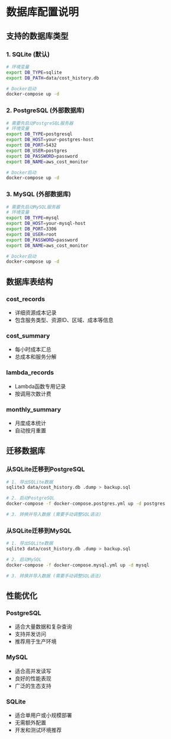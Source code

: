 # 数据库配置说明

## 支持的数据库类型

### 1. SQLite (默认)
```bash
# 环境变量
export DB_TYPE=sqlite
export DB_PATH=data/cost_history.db

# Docker启动
docker-compose up -d
```

### 2. PostgreSQL (外部数据库)
```bash
# 需要先启动PostgreSQL服务器
# 环境变量
export DB_TYPE=postgresql
export DB_HOST=your-postgres-host
export DB_PORT=5432
export DB_USER=postgres
export DB_PASSWORD=password
export DB_NAME=aws_cost_monitor

# Docker启动
docker-compose up -d
```

### 3. MySQL (外部数据库)
```bash
# 需要先启动MySQL服务器
# 环境变量
export DB_TYPE=mysql
export DB_HOST=your-mysql-host
export DB_PORT=3306
export DB_USER=root
export DB_PASSWORD=password
export DB_NAME=aws_cost_monitor

# Docker启动
docker-compose up -d
```

## 数据库表结构

### cost_records
- 详细资源成本记录
- 包含服务类型、资源ID、区域、成本等信息

### cost_summary
- 每小时成本汇总
- 总成本和服务分解

### lambda_records
- Lambda函数专用记录
- 按调用次数计费

### monthly_summary
- 月度成本统计
- 自动按月重置

## 迁移数据库

### 从SQLite迁移到PostgreSQL
```bash
# 1. 导出SQLite数据
sqlite3 data/cost_history.db .dump > backup.sql

# 2. 启动PostgreSQL
docker-compose -f docker-compose.postgres.yml up -d postgres

# 3. 转换并导入数据 (需要手动调整SQL语法)
```

### 从SQLite迁移到MySQL
```bash
# 1. 导出SQLite数据
sqlite3 data/cost_history.db .dump > backup.sql

# 2. 启动MySQL
docker-compose -f docker-compose.mysql.yml up -d mysql

# 3. 转换并导入数据 (需要手动调整SQL语法)
```

## 性能优化

### PostgreSQL
- 适合大量数据和复杂查询
- 支持并发访问
- 推荐用于生产环境

### MySQL
- 适合高并发读写
- 良好的性能表现
- 广泛的生态支持

### SQLite
- 适合单用户或小规模部署
- 无需额外配置
- 开发和测试环境推荐
